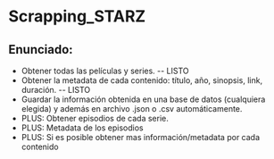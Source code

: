 # Scrapping_STARZ

## Enunciado:
- Obtener todas las películas y series. -- LISTO
- Obtener la metadata de cada contenido: título, año, sinopsis, link, duración. -- LISTO
- Guardar la información obtenida en una base de datos (cualquiera elegida) y además en archivo .json o .csv automáticamente.
- PLUS: Obtener episodios de cada serie.
- PLUS: Metadata de los episodios
- PLUS: Si es posible obtener mas información/metadata por cada contenido

